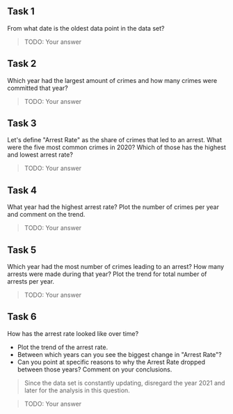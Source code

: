 

## Task 1 

From what date is the oldest data point in the data set? 

> TODO: Your answer

## Task 2

Which year had the largest amount of crimes and how many crimes were committed that year?

> TODO: Your answer

## Task 3

Let's define "Arrest Rate" as the share of crimes that led to an arrest.
What were the five most common crimes in 2020? Which of those has the highest and lowest arrest rate?

> TODO: Your answer

## Task 4

What year had the highest arrest rate? Plot the number of crimes per year and comment on the trend.

> TODO: Your answer

## Task 5

Which year had the most number of crimes leading to an arrest? How many arrests were made during that year? Plot the trend for total number of arrests per year.

> TODO: Your answer

## Task 6

How has the arrest rate looked like over time? 
- Plot the trend of the arrest rate.
- Between which years can you see the biggest change in "Arrest Rate"?
- Can you point at specific reasons to why the Arrest Rate dropped between those years? Comment on your conclusions.

> Since the data set is constantly updating, disregard the year 2021 and later for the analysis in this question.

> TODO: Your answer